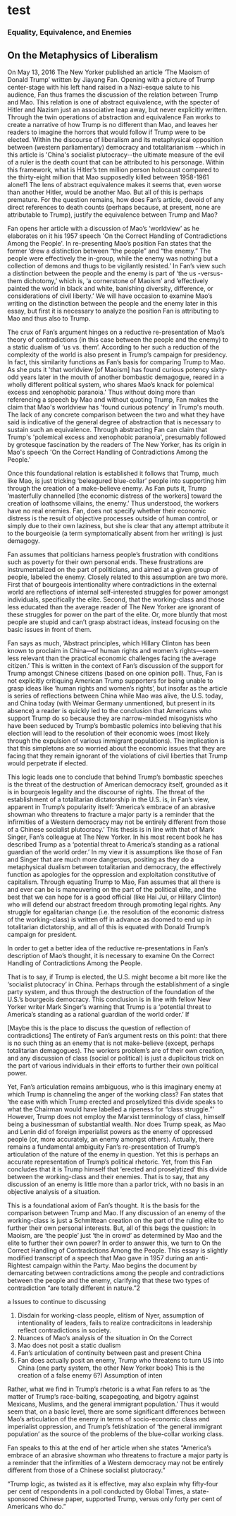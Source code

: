 # test

### Equality, Equivalence, and Enemies
## On the Metaphysics of Liberalism

On May 13, 2016 The New Yorker published an article ‘The
Maoism of Donald Trump’ written by Jiayang Fan. Opening 
with a picture of Trump center-stage with his left hand 
raised in a Nazi-esque salute to his audience, Fan thus 
frames the discussion of the relation between Trump and 
Mao. This relation is one of abstract equivalence, with 
the specter of Hitler and Nazism just an associative leap 
away, but never explicitly written. Through the twin 
operations of abstraction and equivalence Fan works to 
create a narrative of how Trump is no different than Mao,
and leaves her readers to imagine the horrors that would 
follow if Trump were to be elected. Within the discourse 
of liberalism and its metaphysical opposition between 
(western parliamentary) democracy and totalitarianism --which
in this article is 'China's socialist plutocracy--the 
ultimate measure of the evil of a ruler is the death count 
that can be attributed to his personage. Within this framework,
what is Hitler’s ten million person holocaust compared to the 
thirty-eight million that Mao supposedly killed between 1958-1961
alone!1 The lens of abstract equivalence makes it seems that, 
even worse than another Hitler, would be another Mao. But all 
of this is perhaps premature. For the question remains, how does
Fan’s article, devoid of any direct references to death counts
(perhaps because, at present, none are attributable to Trump), 
justify the equivalence between Trump and Mao? 

Fan opens her article with a discussion of Mao’s ‘worldview’ 
as he elaborates on it his 1957 speech 'On the Correct Handling 
of Contradictions Among the People'. In re-presenting Mao’s 
position Fan states that the former ‘drew a distinction between
“the people” and “the enemy.” The people were effectively the 
in-group, while the enemy was nothing but a collection of 
demons and thugs to be vigilantly resisted.’  In Fan’s view such
a distinction between the people and the enemy is part of ‘the us
-versus-them dichotomy,’ which is, ‘a cornerstone of Maoism’ and 
‘effectively painted the world in black and white, banishing 
diversity, difference, or considerations of civil liberty.’ We 
will have occasion to examine Mao’s writing on the distinction 
between the people and the enemy later in this essay, but first
it is necessary to analyze the position Fan is attributing to 
Mao and thus also to Trump.

The crux of Fan’s argument hinges on a reductive re-presentation
of Mao’s theory of contradictions (in this case between the people
and the enemy) to a static dualism of ‘us vs. them’. According to 
her such a reduction of the complexity of the world is also present
in Trump’s campaign for presidency. In fact, this similarity 
functions as Fan’s basis for comparing Trump to Mao. As she puts it
'that worldview [of Maoism] has found curious potency sixty-odd 
years later in the mouth of another bombastic demagogue, reared in 
a wholly different political system, who shares Mao’s knack for 
polemical excess and xenophobic paranoia.' Thus without doing more
than referencing a speech by Mao and without quoting Trump, Fan
makes the claim that Mao's worldview has 'found curious potency'
in Trump's mouth. The lack of any concrete comparison between
the two and what they have said is indicative of the general 
degree of abstraction that is necessary to sustain such an equivalence.
Through abstracting Fan can claim that Trump's 'polemical excess and
xenophobic paranoia', presumably followed by grotesque fascination by 
the readers of The New Yorker, has its origin in Mao's speech 'On the
Correct Handling of Contradictions Among the People.'



Once this 
foundational relation is established it follows that Trump, much 
like Mao, is just tricking ‘beleagured blue-collar’ people into 
supporting him through the creation of a make-believe enemy. As 
Fan puts it, Trump ‘masterfully channelled [the economic distress
of the workers] toward the creation of loathsome villains, the enemy.’
Thus understood, the workers have no real enemies. Fan, does not 
specify whether their economic distress is the result of objective
processes outside of human control, or simply due to their own 
laziness, but she is clear that any attempt attribute it to the 
bourgeoisie (a term symptomatically absent from her writing) is 
just demagogy.

Fan assumes that politicians harness people’s frustration with 
conditions such as poverty for their own personal ends. These 
frustrations are instrumentalized on the part of politicians, 
and aimed at a given group of people, labeled the enemy. Closely
related to this assumption are two more. First that of bourgeois
intentionality where contradictions in the external world are 
reflections of internal self-interested struggles for power 
amongst individuals, specifically the elite. Second, that the 
working-class and those less educated than the average reader 
of The New Yorker are ignorant of these struggles for power on 
the part of the elite. Or, more bluntly that most people are 
stupid and can’t grasp abstract ideas, instead focusing on the 
basic issues in front of them. 

Fan says as much, ‘Abstract principles, which Hillary Clinton 
has been known to proclaim in China—of human rights and women’s
rights—seem less relevant than the practical economic challenges
facing the average citizen.’ This is written in the context of 
Fan’s discussion of the support for Trump amongst Chinese citizens
(based on one opinion poll). Thus, Fan is not explicitly critiquing
American Trump supporters for being unable to grasp ideas like 
‘human rights and women’s rights’, but insofar as the article 
is series of reflections between China while Mao was alive, the 
U.S. today, and China today (with Weimar Germany unmentioned, but
present in its absence) a reader is quickly led to the conclusion 
that Americans who support Trump do so because they are narrow-minded
misogynists who have been seduced by Trump’s bombastic polemics into
believing that his election will lead to the resolution of their 
economic woes (most likely through the expulsion of various immigrant
populations). The implication is that this simpletons are so worried
about the economic issues that they are facing that they remain
ignorant of the violations of civil liberties that Trump would
perpetrate if elected. 

This logic leads one to conclude that behind Trump’s bombastic 
speeches is the threat of the destruction of American democracy
itself, grounded as it is in bourgeois legality and the discourse 
of rights. The threat of the establishment of a totalitarian dictatorship
in the U.S. is, in Fan’s view, apparent in Trump’s popularity itself: 
‘America’s embrace of an abrasive showman who threatens to fracture a 
major party is a reminder that the infirmities of a Western democracy 
may not be entirely different from those of a Chinese socialist 
plutocracy.’ This thesis is in line with that of Mark Singer, Fan’s 
colleague at The New Yorker. In his most recent book he has described 
Trump as a ‘potential threat to America’s standing as a rational 
guardian of the world order.’ In my view it is assumptions like those 
of Fan and Singer that are much more dangerous, positing as they do a 
metaphysical dualism between totalitarian and democracy, the effectively 
function as apologies for the oppression and exploitation constitutive 
of capitalism. Through equating Trump to Mao, Fan assumes that all there
is and ever can be is maneuvering on the part of the political elite,
and the best that we can hope for is a good official (like Hai Jui, or
Hillary Clinton) who will defend our abstract freedom through promoting
legal rights. Any struggle for egalitarian change (i.e. the resolution 
of the economic distress of the working-class) is written off in advance
as doomed to end up in totalitarian dictatorship, and all of this is 
equated with Donald Trump’s campaign for president.

In order to get a better idea of the reductive re-presentations in Fan’s
description of Mao’s thought, it is necessary to examine On the Correct 
Handling of Contradictions Among the People.

That is to say, if Trump is elected, the U.S. might become a bit more 
like the ‘socialist plutocracy’ in China. Perhaps through the establishment
of a single party system, and thus through the destruction of the foundation
of the U.S.’s bourgeois democracy. This conclusion is in line with fellow 
New Yorker writer Mark Singer’s warning that Trump is a ‘potential threat 
to America’s standing as a rational guardian of the world order.’ If 
	

[Maybe this is the place to discuss the question of reflection of contradictions] 
The entirety of Fan’s argument rests on this point: that there is no such 
thing as an enemy that is not make-believe (except, perhaps totalitarian 
demagogues). The workers problem’s are of their own creation, and any 
discussion of class (social or political) is just a duplicitous trick on 
the part of various individuals in their efforts to further their own 
political power. 

Yet, Fan’s articulation remains ambiguous, who is this imaginary enemy at
which Trump is channeling the anger of the working class? Fan states that
‘the ease with which Trump erected and proselytized this divide speaks to
what the Chairman would have labelled a ripeness for “class struggle.”’ 
However, Trump does not employ the Marxist terminology of class, himself being
a businessman of substantial wealth. Nor does Trump speak, as Mao and Lenin 
did of foreign imperialist powers as the enemy of oppressed people (or, more 
accurately, an enemy amongst others). Actually, there remains a fundamental 
ambiguity Fan’s re-presentation of Trump’s articulation of the nature of 
the enemy in question. Yet this is perhaps an accurate representation of 
Trump’s political rhetoric. Yet, from this Fan concludes that it is Trump 
himself that ‘erected and proselytized’ this divide between the working-class 
and their enemies. That is to say, that any discussion of an enemy is little
more than a parlor trick, with no basis in an objective analysis of a situation.

This is a foundational axiom of Fan’s thought.
It is the basis for the comparison between Trump and Mao. If any discussion 
of an enemy of the working-class is just a Schmittean creation on the part 
of the ruling elite to further their own personal interests. But, all of this 
begs the question: In Maoism, are ‘the people’ just  ‘the in crowd’ as determined
by Mao and the elite to further their own power? In order to answer this, we turn
to On the Correct Handling of Contradictions Among the People. This essay is 
slightly modified transcript of a speech that Mao gave in 1957 during an 
anti-Rightest campaign within the Party. Mao begins the document by demarcating
between contradictions among the people and contradictions between the people 
and the enemy, clarifying that these two types of contradiction “are totally 
different in nature.”2 

a
Issues to continue to discussing
1) Disdain for working-class people, elitism of Nyer, assumption of 
intentionality of leaders, fails to realize contradicitons in leadership 
reflect contradictions in society.
2) Nuances of Mao’s analysis of the situation in On the Correct
3) Mao does not posit a static dualism
4) Fan’s articulation of continuity between past and present China
5) Fan does actually posit an enemy, Trump  who threatens to turn US into 
China (one party system, the other New Yorker book) This is the creation 
of a false enemy
6?) Assumption of inten

Rather, what we find in Trump’s rhetoric is a what Fan refers to as ‘the 
matter of Trump’s race-baiting, scapegoating, and bigotry against Mexicans,
Muslims, and the general immigrant population.’ Thus it would seem that, 
on a basic level, there are some significant differences between Mao’s 
articulation of the enemy in terms of socio-economic class and imperialist
oppression, and Trump’s fetishization of ‘the general immigrant population’
as the source of the problems of the blue-collar working class. 

Fan speaks to this at the end of her article when she states “America’s
embrace of an abrasive showman who threatens to fracture a major party 
is a reminder that the infirmities of a Western democracy may not be entirely
different from those of a Chinese socialist plutocracy.”

“Trump logic, as twisted as it is effective, may also explain why 
fifty-four per cent of respondents in a poll conducted by Global Times, 
a state-sponsored Chinese paper, supported Trump, versus only forty per 
cent of Americans who do.”
